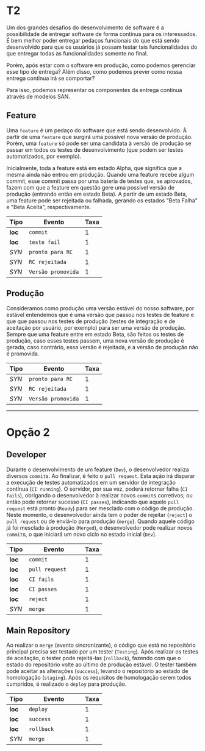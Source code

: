 # T2

Um dos grandes desafios do desenvolvimento de software é a possibilidade de
entregar software de forma contínua para os interessados. É bem melhor poder
entregar pedaços funcionais do que está sendo desenvolvido para que os
usuários já possam testar tais funcionalidades do que entregar todas as
funcionalidades somente no final.

Porém, após estar com o software em produção, como podemos gerenciar esse
tipo de entrega? Além disso, como podemos prever como nossa entrega contínua
irá se comportar?

Para isso, podemos representar os componentes da entrega contínua através de
modelos SAN.

## Feature

Uma `feature` é um pedaço do software que está sendo desenvolvido. À partir de uma `feature`
que surgirá uma possível nova versão de produção. Porém, uma
`feature` só pode ser uma candidata à versão de produção se passar em todos
os testes de desenvolvimento (que podem ser testes automatizados, por exemplo).

Inicialmente, toda a feature está em estado Alpha, que significa que a mesma
ainda não entrou em produção.
Quando uma feature recebe algum commit, esse commit passa por uma bateria
de testes que, se aprovados, fazem com que a feature em questão gere uma
possível versão de produção (entrando então em estado Beta).
A partir de um estado Beta, uma feature pode ser rejeitada ou falhada,
gerando os estados "Beta Falha" e "Beta Aceita", respectivamente.

|Tipo    |Evento            |Taxa|
|--------|------------------|----|
|**loc** |`commit          `|1   |
|**loc** |`teste fail      `|1   |
|*SYN*   |`pronto para RC  `|1   |
|*SYN*   |`RC rejeitada    `|1   |
|*SYN*   |`Versão promovida`|1   |

## Produção

Consideramos como produção uma versão estável do nosso software, por
estável entendemos que é uma versão que passou nos testes de feature e que
que passou nos testes de produção (testes de integração e de aceitação
por usuário, por exemplo) para ser uma versão de produção.
Sempre que uma feature entre em estado Beta, são feitos os testes
de produção, caso esses testes passem, uma nova versão de produção é
gerada, caso contrário, essa versão é rejeitada, e a versão de produção
não é promovida.

|Tipo  |Evento            |Taxa|
|------|------------------|----|
|*SYN* |`pronto para RC  `|1   |
|*SYN* |`RC rejeitada    `|1   |
|*SYN* |`Versão promovida`|1   |

--------------

# Opção 2

## Developer

Durante o desenvolvimento de um feature (`Dev`), o desenvolvedor realiza diversos `commit`s. Ao finalizar, é feito o `pull request`. Esta ação irá disparar a execução de testes automatizados em um servidor de integração contínua (`CI running`). O servidor, por sua vez, poderá retornar falha (`CI fails`), obrigando o desenvolvedor à realizar novos `commit`s corretivos; ou então pode retornar sucesso (`CI passes`), indicando que aquele `pull request` está pronto (`Ready`) para ser mesclado com o código de produção. Neste momento, o desenvolvedor ainda tem o poder de rejeitar (`reject`) o `pull request` ou de enviá-lo para produção (`merge`). Quando aquele código já foi mesclado à produção (`Merged`), o desenvolvedor pode realizar novos `commit`s, o que iniciará um novo ciclo no estado inicial (`Dev`).

|Tipo    |Evento            |Taxa|
|--------|------------------|----|
|**loc** |`commit          `|1   |
|**loc** |`pull request    `|1   |
|**loc** |`CI fails        `|1   |
|**loc** |`CI passes       `|1   |
|**loc** |`reject          `|1   |
|*SYN*   |`merge           `|1   |

## Main Repository

Ao realizar o `merge` (evento sincronizante), o código que está no repositório principal precisa ser testado por um tester (`Testing`). Após realizar os testes de aceitação, o tester pode rejeitá-las (`rollback`), fazendo com que o estado do repositório volte ao último de produção estável. O tester também pode aceitar as alterações (`success`), levando o repositório ao estado de homologação (`staging`). Após os requisitos de homologação serem todos cumpridos, é realizado o `deploy` para produção.

|Tipo    |Evento            |Taxa|
|--------|------------------|----|
|**loc** |`deploy          `|1   |
|**loc** |`success         `|1   |
|**loc** |`rollback        `|1   |
|*SYN*   |`merge           `|1   |
